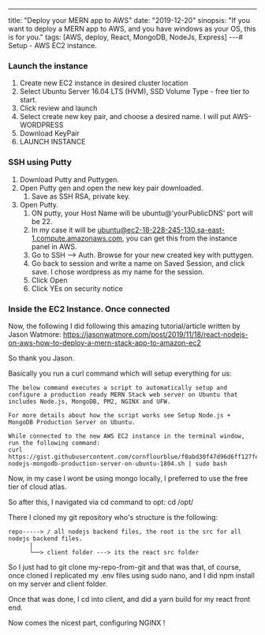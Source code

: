 ---

title: "Deploy your MERN app to AWS"
date: "2019-12-20"
sinopsis: "If you want to deploy a MERN app to AWS, and you have windows as your OS, this is for you."
tags: [AWS, deploy, React, MongoDB, NodeJs, Express]
---# Setup - AWS EC2 instance.

### Launch the instance

1. Create new EC2 instance in desired cluster location
2. Select Ubuntu Server 16.04 LTS (HVM), SSD Volume Type - free tier to start.
3. Click review and launch
4. Select create new key pair, and choose a desired name. I will put AWS-WORDPRESS
5. Download KeyPair
6. LAUNCH INSTANCE

### SSH using Putty

1. Download Putty and Puttygen.
2. Open Putty gen and open the new key pair downloaded.
   1. Save as SSH RSA, private key.
3. Open Putty.
   1. ON putty, your Host Name will be ubuntu@'yourPublicDNS' port will be 22.
   2. In my case it will be ubuntu@ec2-18-228-245-130.sa-east-1.compute.amazonaws.com, you can get this from the instance panel in AWS.
   3. Go to SSH --> Auth. Browse for your new created key with puttygen.
   4. Go back to session and write a name on Saved Session, and click save. I chose wordpress as my name for the session.
   5. Click Open
   6. Click YEs on security notice

### Inside the EC2 Instance. Once connected

Now, the following I did following this amazing tutorial/article written by Jason Watmore:
https://jasonwatmore.com/post/2019/11/18/react-nodejs-on-aws-how-to-deploy-a-mern-stack-app-to-amazon-ec2

So thank you Jason.

Basically you run a curl command which will setup everything for us:

```
The below command executes a script to automatically setup and configure a production ready MERN Stack web server on Ubuntu that includes Node.js, MongoDB, PM2, NGINX and UFW.

For more details about how the script works see Setup Node.js + MongoDB Production Server on Ubuntu.

While connected to the new AWS EC2 instance in the terminal window, run the following command:
curl https://gist.githubusercontent.com/cornflourblue/f0abd30f47d96d6ff127fe8a9e5bbd9f/raw/e3047c9dc3ce8b796e7354c92d2c47ce61981d2f/setup-nodejs-mongodb-production-server-on-ubuntu-1804.sh | sudo bash

```

Now, in my case I wont be using mongo locally, I preferred to use the free tier of cloud atlas.

So after this, I navigated via cd command to opt:
cd /opt/

There I cloned my git repository who's structure is the following:

```
repo-----> / all nodejs backend files, the root is the src for all nodejs backend files.
      |
      └──> client folder ---> its the react src folder

```

So I just had to git clone my-repo-from-git and that was that, of course, once cloned I replicated my .env files using sudo nano, and I did npm install on my server and client folder.

Once that was done, I cd into client, and did a yarn build for my react front end.

Now comes the nicest part, configuring NGINX !
